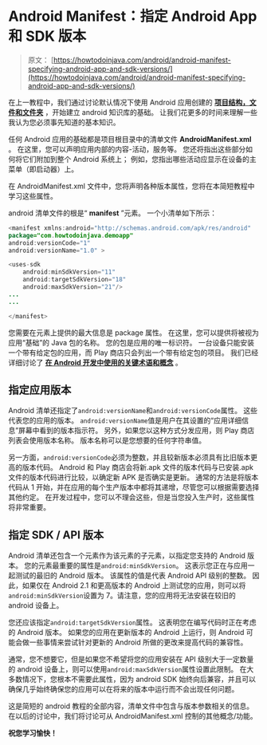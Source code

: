 # Android Manifest：指定 Android App 和 SDK 版本

> 原文： [https://howtodoinjava.com/android/android-manifest-specifying-android-app-and-sdk-versions/](https://howtodoinjava.com/android/android-manifest-specifying-android-app-and-sdk-versions/)

在上一教程中，我们通过讨论默认情况下使用 Android 应用创建的 [**项目结构，文件和文件夹**](//howtodoinjava.com/android/android-tutorial-android-project-structure-files-and-resources/ "Android Tutorial : Android Project Structure, Files and Resources") ，开始建立 android 知识库的基础。 让我们花更多的时间来理解一些我认为您必须事先知道的基本知识。

任何 Android 应用的基础都是项目根目录中的清单文件 **AndroidManifest.xml** 。 在这里，您可以声明应用内部的内容-活动，服务等。 您还将指出这些部分如何将它们附加到整个 Android 系统上； 例如，您指出哪些活动应显示在设备的主菜单（即启动器）上。

在 AndroidManifest.xml 文件中，您将声明各种版本属性，您将在本简短教程中学习这些属性。

android 清单文件的根是“ **manifest** ”元素。 一个小清单如下所示：

```java
<manifest xmlns:android="http://schemas.android.com/apk/res/android"
package="com.howtodoinjava.demoapp"
android:versionCode="1"
android:versionName="1.0" >

<uses-sdk
	android:minSdkVersion="11"
	android:targetSdkVersion="18" 
	android:maxSdkVersion="21"/>
...
...

</manifest>

```

您需要在元素上提供的最大信息是 package 属性。 在这里，您可以提供将被视为应用“基础”的 Java 包的名称。 您的包是应用的唯一标识符。 一台设备只能安装一个带有给定包的应用，而 Play 商店只会列出一个带有给定包的项目。 我们已经详细讨论了 [**在 Android 开发中使用的关键术语和概念**](//howtodoinjava.com/android/android-tutorial-key-concepts/ "Android Tutorial : Key Concepts") 。

## 指定应用版本

Android 清单还指定了`android:versionName`和`android:versionCode`属性。 这些代表您的应用的版本。 `android:versionName`值是用户在其设置的“应用详细信息”屏幕中看到的版本指示符。 另外，如果您以这种方式分发应用，则 Play 商店列表会使用版本名称。 版本名称可以是您想要的任何字符串值。

另一方面，`android:versionCode`必须为整数，并且较新版本必须具有比旧版本更高的版本代码。 Android 和 Play 商店会将新.apk 文件的版本代码与已安装.apk 文件的版本代码进行比较，以确定新 APK 是否确实是更新。 通常的方法是将版本代码从 1 开始，并在应用的每个生产版本中都将其递增，尽管您可以根据需要选择其他约定。 在开发过程中，您可以不理会这些，但是当您投入生产时，这些属性将非常重要。

## 指定 SDK / API 版本

Android 清单还包含一个元素作为该元素的子元素，以指定您支持的 Android 版本。 您的元素最重要的属性是`android:minSdkVersion`。 这表示您正在与应用一起测试的最旧的 Android 版本。 该属性的值是代表 Android API 级别的整数。 因此，如果仅在 Android 2.1 和更高版本的 Android 上测试您的应用，则可以将`android:minSdkVersion`设置为 7。请注意，您的应用将无法安装在较旧的 android 设备上。

您还应该指定`android:targetSdkVersion`属性。 这表明您在编写代码时正在考虑的 Android 版本。 如果您的应用在更新版本的 Android 上运行，则 Android 可能会做一些事情来尝试针对更新的 Android 所做的更改来提高代码的兼容性。

通常，您不想要它，但是如果您不希望将您的应用安装在 API 级别大于一定数量的 android 设备上，则可以使用`android:maxSdkVersion`属性设置此限制。 在大多数情况下，您根本不需要此属性，因为 android SDK 始终向后兼容，并且可以确保几乎始终确保您的应用可以在将来的版本中运行而不会出现任何问题。

这是简短的 android 教程的全部内容，清单文件中包含与版本参数相关的信息。 在以后的讨论中，我们将讨论可从 AndroidManifest.xml 控制的其他概念/功能。

**祝您学习愉快！**